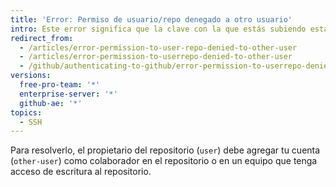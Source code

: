 ```yaml
---
title: 'Error: Permiso de usuario/repo denegado a otro usuario'
intro: Este error significa que la clave con la que estás subiendo está conectada con una cuenta que no tiene acceso al repositorio.
redirect_from:
  - /articles/error-permission-to-user-repo-denied-to-other-user
  - /articles/error-permission-to-userrepo-denied-to-other-user
  - /github/authenticating-to-github/error-permission-to-userrepo-denied-to-other-user
versions:
  free-pro-team: '*'
  enterprise-server: '*'
  github-ae: '*'
topics:
  - SSH
---
```


Para resolverlo, el propietario del repositorio (`user`) debe agregar tu cuenta (`other-user`) como colaborador en el repositorio o en un equipo que tenga acceso de escritura al repositorio.
